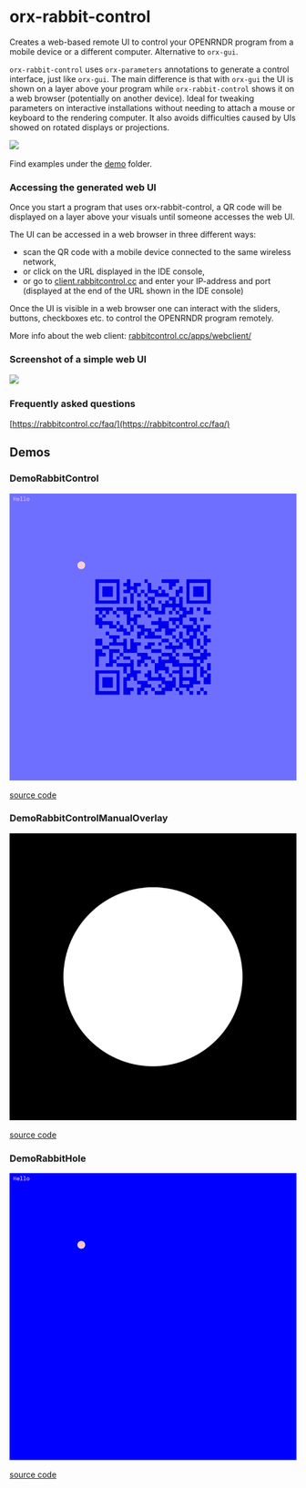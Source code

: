 # orx-rabbit-control

Creates a web-based remote UI to control your OPENRNDR program from a mobile device or a different computer. Alternative to `orx-gui`. 

`orx-rabbit-control` uses `orx-parameters` annotations to generate a control interface, just like `orx-gui`.
The main difference is that with `orx-gui` the UI is shown on a layer above your program while `orx-rabbit-control` 
shows it on a web browser (potentially on another device). Ideal for tweaking parameters on interactive installations 
without needing to attach a mouse or keyboard to the rendering computer. It also avoids difficulties caused by 
UIs showed on rotated displays or projections. 

<a href="http://rabbitcontrol.cc">
  <img src="http://rabbitcontrol.cc/carrot-sketch-c-trans.png" width="50"> 
</a>

Find examples under the [demo](./src/demo/kotlin) folder.

### Accessing the generated web UI

Once you start a program that uses orx-rabbit-control, a QR code will be displayed on a layer above your visuals
until someone accesses the web UI. 

The UI can be accessed in a web browser in three different ways:

- scan the QR code with a mobile device connected to the same wireless network,
- or click on the URL displayed in the IDE console,
- or go to [client.rabbitcontrol.cc](http://client.rabbitcontrol.cc) and enter your IP-address and port (displayed at the end of the URL shown in the IDE console)

Once the UI is visible in a web browser one can interact with the sliders, buttons, checkboxes etc. 
to control the OPENRNDR program remotely.

More info about the web client: 
[rabbitcontrol.cc/apps/webclient/](http://rabbitcontrol.cc/apps/webclient/)

### Screenshot of a simple web UI

<img src="https://rabbitcontrol.cc/apps/webclient/webclient.png" width="150">

### Frequently asked questions

[https://rabbitcontrol.cc/faq/](https://rabbitcontrol.cc/faq/)
<!-- __demos__ -->
## Demos
### DemoRabbitControl



![DemoRabbitControlKt](https://raw.githubusercontent.com/openrndr/orx/media/orx-jvm/orx-rabbit-control/images/DemoRabbitControlKt.png)

[source code](src/demo/kotlin/DemoRabbitControl.kt)

### DemoRabbitControlManualOverlay



![DemoRabbitControlManualOverlayKt](https://raw.githubusercontent.com/openrndr/orx/media/orx-jvm/orx-rabbit-control/images/DemoRabbitControlManualOverlayKt.png)

[source code](src/demo/kotlin/DemoRabbitControlManualOverlay.kt)

### DemoRabbitHole



![DemoRabbitHoleKt](https://raw.githubusercontent.com/openrndr/orx/media/orx-jvm/orx-rabbit-control/images/DemoRabbitHoleKt.png)

[source code](src/demo/kotlin/DemoRabbitHole.kt)

